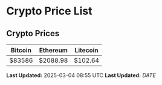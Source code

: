 # Crypto Price List

## Crypto Prices
| Bitcoin | Ethereum | Litecoin |
| ------- | -------- | -------- |
| $83586 | $2088.98 | $102.64 |
**Last Updated:** 2025-03-04 08:55 UTC
**Last Updated:** $DATE$
